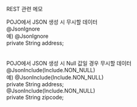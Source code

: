REST 관련 메모

POJO에서 JSON 생성 시 무시할 데이터 <br>
@JsonIgnore  <br>
예)    @JsonIgnore <br>
       private String address; <br>
<br>       
POJO에서 JSON 생성 시 Null 값일 경우 무시할 데이터 <br>
@JsonInclude(Include.NON_NULL)  <br>
예)    @JsonInclude(Include.NON_NULL)  <br>
       private String address;         <br>
       @JsonInclude(Include.NON_NULL)  <br>
       private String zipcode;         <br>
